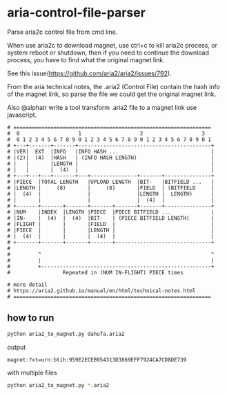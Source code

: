 # aria-control-file-parser

Parse aria2c control file from cmd line.

When use aria2c to download magnet, use ctrl+c to kill aria2c process, or system reboot or shutdown, then if you need to continue the download process, you have to find what the original magnet link.

See this issue(https://github.com/aria2/aria2/issues/792). 

From the aria technical notes, the .aria2 (Control File) contain the hash info of
the magnet link, so  parse the file we could get the original magnet link.

Also @alphatr write a tool transform .aria2 file to a magnet link use javascript.


```
# ================================================================
#  0                   1                   2                   3
#  0 1 2 3 4 5 6 7 8 9 0 1 2 3 4 5 6 7 8 9 0 1 2 3 4 5 6 7 8 9 0 1
# +---+-------+-------+-------------------------------------------+
# |VER|  EXT  |INFO   |INFO HASH ...                              |
# |(2)|  (4)  |HASH   | (INFO HASH LENGTH)                        |
# |   |       |LENGTH |                                           |
# |   |       |  (4)  |                                           |
# +---+---+---+-------+---+---------------+-------+---------------+
# |PIECE  |TOTAL LENGTH   |UPLOAD LENGTH  |BIT-   |BITFIELD ...   |
# |LENGTH |     (8)       |     (8)       |FIELD  | (BITFIELD     |
# |  (4)  |               |               |LENGTH |  LENGTH)      |
# |       |               |               |  (4)  |               |
# +-------+-------+-------+-------+-------+-------+---------------+
# |NUM    |INDEX  |LENGTH |PIECE  |PIECE BITFIELD ...             |
# |IN-    |  (4)  |  (4)  |BIT-   | (PIECE BITFIELD LENGTH)       |
# |FLIGHT |       |       |FIELD  |                               |
# |PIECE  |       |       |LENGTH |                               |
# |  (4)  |       |       |  (4)  |                               |
# +-------+-------+-------+-------+-------------------------------+
#
#         ^                                                       ^
#         |                                                       |
#         +-------------------------------------------------------+
#                 Repeated in (NUM IN-FLIGHT) PIECE times

# more detail
# https://aria2.github.io/manual/en/html/technical-notes.html
# ================================================================
```

## how to run

```bash
python aria2_to_magnet.py dahufa.aria2
```

output
```
magnet:?xt=urn:btih:959E2ECEB954313D3869EFF7924CA7CD8DE739
```

with multiple files
```bash
python aria2_to_magnet.py *.aria2
```

